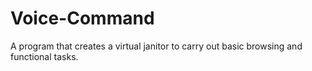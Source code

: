 # Voice-Command
A program that creates a virtual janitor to carry out basic browsing and functional tasks.
